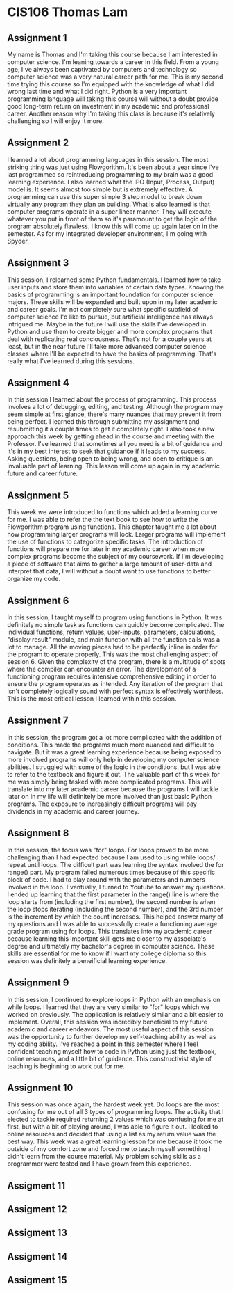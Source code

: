 # CIS106 Thomas Lam

## Assignment 1

My name is Thomas and I'm taking this course because I am interested in computer science. I'm leaning towards a career in this field. From a young age, I've always been captivated by computers and technology so computer science was a very natural career path for me. This is my second time trying this course so I'm equipped with the knowledge of what I did wrong last time and what I did right. Python is a very important programming language will taking this course will without a doubt provide good long-term return on investment in my academic and professional career. Another reason why I'm taking this class is because it's relatively challenging so I will enjoy it more.

## Assignment 2

I learned a lot about programming languages in this session. The most striking thing was just using Flowgorithm. It's been about a year since I've last programmed so reintroducing programming to my brain was a good learning experience. I also learned what the IPO (Input, Process, Output) model is. It seems almost too simple but is extremely effective. A programming can use this super simple 3 step model to break down virtually any program they plan on building. What is also learned is that computer programs operate in a super linear manner. They will execute whatever you put in front of them so it's paramount to get the logic of the program absolutely flawless. I know this will come up again later on in the semester. As for my integrated developer environment, I'm going with Spyder.

## Assignment 3

This session, I relearned some Python fundamentals. I learned how to take user inputs and store them into variables of certain data types. Knowing the basics of programming is an important foundation for computer science majors. These skills will be expanded and built upon in my later academic and career goals. I'm not completely sure what specific subfield of computer science I'd like to pursue, but artificial intelligence has always intrigued me. Maybe in the future I will use the skills I've developed in Python and use them to create bigger and more complex programs that deal with replicating real conciousness. That's not for a couple years at least, but in the near future I'll take more advanced computer science classes where I'll be expected to have the basics of programming. That's really what I've learned during this sessions.

## Assignment 4

In this session I learned about the process of programming. This process involves a lot of debugging, editing, and testing. Although the program may seem simple at first glance, there's many nuances that may prevent it from being perfect. I learned this through submitting my assignment and resubmitting it a couple times to get it completely right. I also took a new approach this week by getting ahead in the course and meeting with the Professor. I've learned that sometimes all you need is a bit of guidance and it's in my best interest to seek that guidance if it leads to my success. Asking questions, being open to being wrong, and open to critique is an invaluable part of learning. This lesson will come up again in my academic future and career future.

## Assignment 5

This week we were introduced to functions which added a learning curve for me. I was able to refer the the text book to see how to write the Flowgorithm program using functions. This chapter taught me a lot about how programming larger programs will look. Larger programs will implement the use of functions to categorize specific tasks. The introduction of functions will prepare me for later in my academic career when more complex programs become the subject of my coursework. If I'm developing a piece of software that aims to gather a large amount of user-data and interpret that data, I will without a doubt want to use functions to better organize my code.

## Assignment 6

In this session, I taught myself to program using functions in Python. It was definitely no simple task as functions can quickly become complicated. The individual functions, return values, user-inputs, parameters, calculations, "display result" module, and main function with all the function calls was a lot to manage. All the moving pieces had to be perfectly inline in order for the program to operate properly. This was the most challenging aspect of session 6. Given the complexity of the program, there is a multitude of spots where the compiler can encounter an error. The development of a functioning program requires intensive comprehensive editing in order to ensure the program operates as intended. Any iteration of the program that isn't completely logically sound with perfect syntax is effectively worthless. This is the most critical lesson I learned within this session. 

## Assignment 7

In this session, the program got a lot more complicated with the addition of conditions. This made the programs much more nuanced and difficult to navigate. But it was a great learning experience because being exposed to more involved programs will only help in developing my computer science abilities. I struggled with some of the logic in the conditions, but I was able to refer to the textbook and figure it out. The valuable part of this week for me was simply being tasked with more complicated programs. This will translate into my later academic career because the programs I will tackle later on in my life will definitely be more involved than just basic Python programs. The exposure to increasingly difficult programs will pay dividends in my academic and career journey.

## Assignment 8

In this session, the focus was "for" loops. For loops proved to be more challenging than I had expected because I am used to using while loops/ repeat until loops. The difficult part was learning the syntax involved the for range() part. My program failed numerous times because of this specific block of code. I had to play around with the parameters and numbers involved in the loop. Eventually, I turned to Youtube to answer my questions. I ended up learning that the first parameter in the range() line is where the loop starts from (including the first number), the second number is when the loop stops iterating (including the second number), and the 3rd number is the increment by which the count increases. This helped answer many of my questions and I was able to successfully create a functioning average grade program using for loops. This translates into my academic career because learning this important skill gets me closer to my associate's degree and ultimately my bachelor's degree in computer science. These skills are essential for me to know if I want my college diploma so this session was definitely a beneificial learning experience.

## Assignment 9

In this session, I continued to explore loops in Python with an emphasis on while loops. I learned that they are very similar to "for" loops which we worked on previously. The application is relatively similar and a bit easier to implement. Overall, this session was incredibly beneficial to my future academic and career endeavors. The most useful aspect of this session was the opportunity to further develop my self-teaching ability as well as my coding ability. I've reached a point in this semester where I feel confident teaching myself how to code in Python using just the textbook, online resources, and a little bit of guidance. This constructivist style of teaching is beginning to work out for me.

## Assignment 10

This session was once again, the hardest week yet. Do loops are the most confusing for me out of all 3 types of programming loops. The activity that I elected to tackle required returning 2 values which was confusing for me at first, but with a bit of playing around, I was able to figure it out. I looked to online resources and decided that using a list as my return value was the best way. This week was a great learning lesson for me because it took me outside of my comfort zone and forced me to teach myself something I didn't learn from the course material. My problem solving skills as a programmer were tested and I have grown from this experience.

## Assigment 11

## Assigment 12

## Assigment 13

## Assigment 14

## Assigment 15




